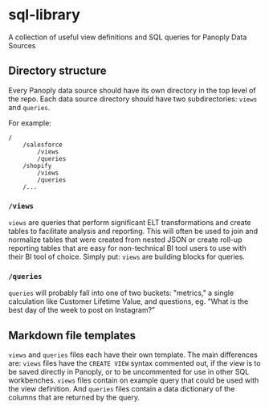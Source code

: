 # sql-library
A collection of useful view definitions and SQL queries for Panoply Data Sources

## Directory structure
Every Panoply data source should have its own directory in the top level of the repo. Each data source directory should have two subdirectories: `views` and `queries`.

For example:
```
/
    /salesforce
        /views
        /queries
    /shopify
        /views
        /queries
    /...
```

### `/views`
`views` are queries that perform significant ELT transformations and create tables to facilitate analysis and reporting. This will often be used to join and normalize tables that were created from nested JSON or create roll-up reporting tables that are easy for non-technical BI tool users to use with their BI tool of choice. Simply put: `views` are building blocks for queries.

### `/queries`
`queries` will probably fall into one of two buckets: "metrics," a single calculation like Customer Lifetime Value, and questions, eg. "What is the best day of the week to post on Instagram?”

## Markdown file templates
`views` and `queries` files each have their own template. The main differences are: `views` files have the `CREATE VIEW` syntax commented out, if the view is to be saved directly in Panoply, or to be uncommented for use in other SQL workbenches. `views` files contain on example query that could be used with the view definition. And `queries` files contain a data dictionary of the columns that are returned by the query.
